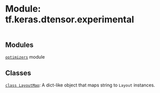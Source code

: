 <div itemscope itemtype="http://developers.google.com/ReferenceObject">
<meta itemprop="name" content="tf.keras.dtensor.experimental" />
<meta itemprop="path" content="Stable" />
</div>

# Module: tf.keras.dtensor.experimental

<!-- Insert buttons and diff -->

<table class="tfo-notebook-buttons tfo-api nocontent" align="left">

</table>







## Modules

[`optimizers`](../../../tf/keras/dtensor/experimental/optimizers.md) module

## Classes

[`class LayoutMap`](../../../tf/keras/dtensor/experimental/LayoutMap.md): A dict-like object that maps string to `Layout` instances.

